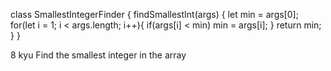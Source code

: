 class SmallestIntegerFinder {
  findSmallestInt(args) {
  let min = args[0];
   for(let i = 1; i < args.length; i++){
    if(args[i] < min)
     min = args[i];
    }
    return min;
    }
}

8 kyu
Find the smallest integer in the array
